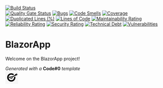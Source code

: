 [![Build Status](https://codefirst.iut.uca.fr/api/badges/najlae.lambaraa/BlazorApp/status.svg)](https://codefirst.iut.uca.fr/najlae.lambaraa/BlazorApp)  
[![Quality Gate Status](https://codefirst.iut.uca.fr/sonar/api/project_badges/measure?project=BlazorApp&metric=alert_status)](https://codefirst.iut.uca.fr/sonar/dashboard?id=BlazorApp)
[![Bugs](https://codefirst.iut.uca.fr/sonar/api/project_badges/measure?project=BlazorApp&metric=bugs)](https://codefirst.iut.uca.fr/sonar/dashboard?id=BlazorApp)
[![Code Smells](https://codefirst.iut.uca.fr/sonar/api/project_badges/measure?project=BlazorApp&metric=code_smells)](https://codefirst.iut.uca.fr/sonar/dashboard?id=BlazorApp)
[![Coverage](https://codefirst.iut.uca.fr/sonar/api/project_badges/measure?project=BlazorApp&metric=coverage)](https://codefirst.iut.uca.fr/sonar/dashboard?id=BlazorApp)
[![Duplicated Lines (%)](https://codefirst.iut.uca.fr/sonar/api/project_badges/measure?project=BlazorApp&metric=duplicated_lines_density)](https://codefirst.iut.uca.fr/sonar/dashboard?id=BlazorApp)
[![Lines of Code](https://codefirst.iut.uca.fr/sonar/api/project_badges/measure?project=BlazorApp&metric=ncloc)](https://codefirst.iut.uca.fr/sonar/dashboard?id=BlazorApp)
[![Maintainability Rating](https://codefirst.iut.uca.fr/sonar/api/project_badges/measure?project=BlazorApp&metric=sqale_rating)](https://codefirst.iut.uca.fr/sonar/dashboard?id=BlazorApp)
[![Reliability Rating](https://codefirst.iut.uca.fr/sonar/api/project_badges/measure?project=BlazorApp&metric=reliability_rating)](https://codefirst.iut.uca.fr/sonar/dashboard?id=BlazorApp)
[![Security Rating](https://codefirst.iut.uca.fr/sonar/api/project_badges/measure?project=BlazorApp&metric=security_rating)](https://codefirst.iut.uca.fr/sonar/dashboard?id=BlazorApp)
[![Technical Debt](https://codefirst.iut.uca.fr/sonar/api/project_badges/measure?project=BlazorApp&metric=sqale_index)](https://codefirst.iut.uca.fr/sonar/dashboard?id=BlazorApp)
[![Vulnerabilities](https://codefirst.iut.uca.fr/sonar/api/project_badges/measure?project=BlazorApp&metric=vulnerabilities)](https://codefirst.iut.uca.fr/sonar/dashboard?id=BlazorApp)


# BlazorApp

Welcome on the BlazorApp project!  

  

_Generated with a_ **Code#0** _template_  
<img src="Documentation/doc_images/CodeFirst.png" height=40/>   